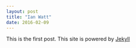 ```yaml
---
layout: post
title: "Ian Watt"
date: 2016-02-09
---
```


This is the first post. This site is powered by [Jekyll](http://jekyllrb.com)
